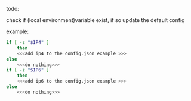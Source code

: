 todo:

check if (local environment)variable exist, if so update the default config

example:
```bash
if [ -z "$IP4" ]
    then
    <<<add ip4 to the config.json example >>>
else
    <<<do nothing>>>
if [ -z "$IP6" ]
    then
    <<<add ip6 to the config.json example >>>
else
    <<<do nothing>>>
```